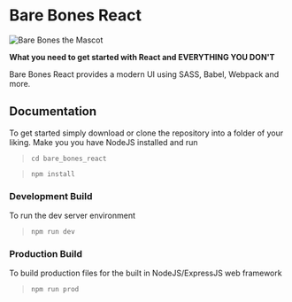 # Bare Bones React

![Bare Bones the Mascot](https://github.com/chawk/bare_bones_react/blob/master/dist/img/logo.png?raw=true)

**What you need to get started with React and EVERYTHING YOU DON'T**

Bare Bones React provides a modern UI using SASS, Babel, Webpack and more.  

## Documentation

To get started simply download or clone the repository into a folder of your liking.  Make you you have NodeJS installed and run

> `cd bare_bones_react`

> `npm install`

### Development Build

To run the dev server environment

> `npm run dev`

### Production Build

To build production files for the built in NodeJS/ExpressJS web framework

> `npm run prod`


